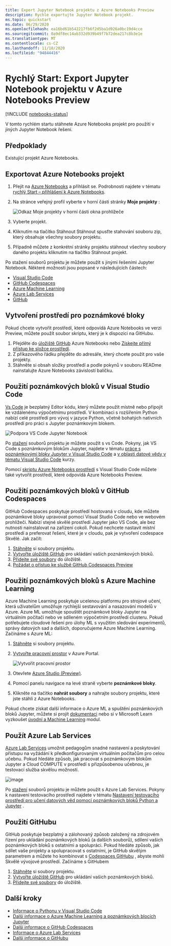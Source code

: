 ```yaml
---
title: Export Jupyter Notebook projektu z Azure Notebooks Preview
description: Rychle exportujte Jupyter Notebook projekt.
ms.topic: quickstart
ms.date: 06/29/2020
ms.openlocfilehash: ea16bd61b542217fb6f2d5ba1d926a0bc19d4cce
ms.sourcegitcommit: 0a9df8ec14ab332d939b49f7b72dea217c8b3e1e
ms.translationtype: MT
ms.contentlocale: cs-CZ
ms.lasthandoff: 11/18/2020
ms.locfileid: "94844416"
---
```

# <a name="quickstart-export-a-jupyter-notebook-project-in-azure-notebooks-preview"></a>Rychlý Start: Export Jupyter Notebook projektu v Azure Notebooks Preview

[!INCLUDE [notebooks-status](../../includes/notebooks-status.md)]

V tomto rychlém startu stáhnete Azure Notebooks projekt pro použití v jiných Jupyter Notebook řešení. 

## <a name="prerequisites"></a>Předpoklady

Existující projekt Azure Notebooks.

## <a name="export-an-azure-notebooks-project"></a>Exportovat Azure Notebooks projekt

1. Přejít na [Azure Notebooks](https://notebooks.azure.com) a přihlásit se. Podrobnosti najdete v tématu [rychlý Start – přihlášení k Azure Notebooks](quickstart-sign-in-azure-notebooks.md).

1. Na stránce veřejný profil vyberte v horní části stránky **Moje projekty** :

    ![Odkaz Moje projekty v horní části okna prohlížeče](media/quickstarts/my-projects-link.png)

1. Vyberte projekt.
1. Kliknutím na tlačítko Stáhnout Stáhnout spusťte stahování souboru zip, který obsahuje všechny soubory projektu.
1. Případně můžete z konkrétní stránky projektu stáhnout všechny soubory daného projektu kliknutím na tlačítko Stáhnout projekt.

Po stažení souborů projektu je můžete použít s jinými řešeními Jupyter Notebook. Některé možnosti jsou popsané v následujících částech: 
- [Visual Studio Code](#use-notebooks-in-visual-studio-code)
- [GitHub Codespaces](#use-notebooks-in-github-codespaces)
- [Azure Machine Learning](#use-notebooks-with-azure-machine-learning)
- [Azure Lab Services](#use-azure-lab-services)
- [GitHub](#use-github)

## <a name="create-an-environment-for-notebooks"></a>Vytvoření prostředí pro poznámkové bloky

Pokud chcete vytvořit prostředí, které odpovídá Azure Notebooks ve verzi Preview, můžete použít soubor skriptu, který je k dispozici na GitHubu.

1. Přejděte do [úložiště GitHub](https://github.com/microsoft/AzureNotebooks) Azure Notebooks nebo [Získejte přímý přístup ke složce prostředí](https://aka.ms/aznbrequirementstxt).
1. Z příkazového řádku přejděte do adresáře, který chcete použít pro vaše projekty.
1. Stáhněte si obsah složky prostředí a podle pokynů v souboru READme nainstalujte Azure Notebooks závislostí balíčku.


## <a name="use-notebooks-in-visual-studio-code"></a>Použití poznámkových bloků v Visual Studio Code

[Vs Code](https://code.visualstudio.com/) je bezplatný Editor kódu, který můžete použít místně nebo připojit ke vzdálenému výpočetnímu prostředí. V kombinaci s rozšířením Python nabízí celé prostředí pro vývoj v jazyce Python, včetně bohatých nativních prostředí pro práci s Jupyter poznámkovým blokem. 

![Podpora VS Code Jupyter Notebook](media/vs-code-jupyter-notebook.png)

Po [stažení](#export-an-azure-notebooks-project) souborů projektu je můžete použít s vs Code. Pokyny, jak VS Code s poznámkovým blokům Jupyter, najdete v tématu [práce s poznámkovými bloky Jupyter v Visual Studio Code](https://code.visualstudio.com/docs/python/jupyter-support) a [v oblasti datové vědy v tématu Visual Studio Code](https://code.visualstudio.com/docs/python/data-science-tutorial) kurzy.

Pomocí [skriptu Azure Notebooks prostředí](#create-an-environment-for-notebooks) s Visual Studio Code můžete také vytvořit prostředí, které odpovídá Azure Notebooks Preview.

## <a name="use-notebooks-in-github-codespaces"></a>Použití poznámkových bloků v GitHub Codespaces

GitHub Codespaces poskytuje prostředí hostovaná v cloudu, kde můžete poznámkové bloky upravovat pomocí Visual Studio Code nebo ve webovém prohlížeči. Nabízí stejné skvělé prostředí Jupyter jako VS Code, ale bez nutnosti nainstalovat na zařízení cokoli. Pokud nechcete nastavit místní prostředí a preferovat řešení, které je v cloudu, pak je vytvoření codespace Skvělé. Jak začít:
1. [Stáhněte](#export-an-azure-notebooks-project) si soubory projektu.
1. [Vytvořte úložiště GitHub](https://help.github.com/github/getting-started-with-github/create-a-repo) pro ukládání vašich poznámkových bloků.   
1. [Přidejte své soubory](https://help.github.com/github/managing-files-in-a-repository/adding-a-file-to-a-repository) do úložiště.
1. [Požádat o přístup ke službě GitHub Codespaces Preview](https://github.com/features/codespaces)

## <a name="use-notebooks-with-azure-machine-learning"></a>Použití poznámkových bloků s Azure Machine Learning

Azure Machine Learning poskytuje ucelenou platformu pro strojové učení, která uživatelům umožňuje rychlejší sestavování a nasazování modelů v Azure. Azure ML umožňuje spouštět poznámkové bloky Jupyter na virtuálním počítači nebo ve sdíleném výpočetním prostředí clusteru. Pokud potřebujete cloudové řešení pro úlohy ML s využitím sledování experimentů, správy datových sad a dalších, doporučujeme Azure Machine Learning. Začínáme s Azure ML:

1. [Stáhněte](#export-an-azure-notebooks-project) si soubory projektu.
1. [Vytvořte pracovní prostor](../machine-learning/how-to-manage-workspace.md) v Azure Portal.

   ![Vytvořit pracovní prostor](../machine-learning/media/how-to-manage-workspace/create-workspace.gif)
 
1. Otevřete [Azure Studio (Preview)](https://ml.azure.com/).
1. Pomocí panelu navigace na levé straně vyberte **poznámkové bloky**.
1. Klikněte na tlačítko **nahrát soubory** a nahrajte soubory projektu, které jste stáhli z Azure Notebooks.

Pokud chcete získat další informace o Azure ML a spuštění poznámkových bloků Jupyter, můžete si projít [dokumentaci](../machine-learning/how-to-run-jupyter-notebooks.md) nebo si v Microsoft Learn vyzkoušet [úvodní a Machine Learning](/learn/modules/intro-to-azure-machine-learning-service/) modul.


## <a name="use-azure-lab-services"></a>Použít Azure Lab Services

[Azure Lab Services](https://azure.microsoft.com/services/lab-services/) umožnit pedagogům snadné nastavení a poskytování přístupu na vyžádání k předkonfigurovaným virtuálním počítačům pro celou učebnu. Pokud hledáte způsob, jak pracovat s poznámkovým blokům Jupyter a Cloud COMPUTE v prostředí s přizpůsobenou učebnou, je testovací služba skvělou možností.

![image](../lab-services/media/tutorial-setup-classroom-lab/new-lab-button.png)

 Po [stažení](#export-an-azure-notebooks-project) souborů projektu je můžete použít s Azure Lab Services. Pokyny k nastavení testovacího prostředí najdete v tématu [Nastavení testovacího prostředí pro učení datových věd pomocí poznámkových bloků Python a Jupyter](../lab-services/class-type-jupyter-notebook.md) .

## <a name="use-github"></a>Použití GitHubu

GitHub poskytuje bezplatný a zálohovaný způsob založený na zdrojovém řízení pro ukládání poznámkových bloků (a dalších souborů), sdílení vašich poznámkových bloků s ostatními a spolupráci. Pokud hledáte způsob, jak sdílet vaše projekty a spolupracovat s ostatními, je GitHub skvělým parametrem a můžete ho kombinovat s [Codespaces GitHubu](#use-notebooks-in-github-codespaces) , abyste mohli Skvělé vývojové prostředí. Začínáme s GitHubem

1. [Stáhněte](#export-an-azure-notebooks-project) si soubory projektu.
1. [Vytvořte úložiště GitHub](https://help.github.com/github/getting-started-with-github/create-a-repo) pro ukládání vašich poznámkových bloků. 
1. [Přidejte své soubory](https://help.github.com/github/managing-files-in-a-repository/adding-a-file-to-a-repository) do úložiště.

## <a name="next-steps"></a>Další kroky

- [Informace o Pythonu v Visual Studio Code](https://code.visualstudio.com/docs/python/python-tutorial)
- [Další informace o Azure Machine Learning a poznámkových blocích Jupyter](../machine-learning/how-to-run-jupyter-notebooks.md)
- [Další informace o GitHub Codespaces](https://github.com/features/codespaces)
- [Informace o Azure Lab Services](https://azure.microsoft.com/services/lab-services/)
- [Další informace o GitHubu](https://help.github.com/github/getting-started-with-github/)